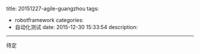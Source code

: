 title: 20151227-agile-guangzhou
tags:
  - robotframework
categories:
  - 自动化测试
date: 2015-12-30 15:33:54
description:

---

待定

<!-- more -->